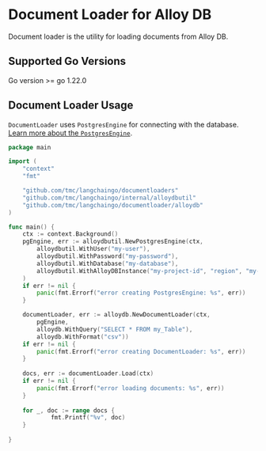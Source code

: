 # Document Loader for Alloy DB 

Document loader is the utility for loading documents from Alloy DB.  

## Supported Go Versions

Go version >= go 1.22.0

## Document Loader Usage

`DocumentLoader` uses `PostgresEngine` for connecting with the database. [Learn more about the `PostgresEngine`](https://github.com/tmc/langchaingo/tree/main/internal/alloydbutil).

```go
package main

import (
	"context"
	"fmt"

	"github.com/tmc/langchaingo/documentloaders"
	"github.com/tmc/langchaingo/internal/alloydbutil"
	"github.com/tmc/langchaingo/documentloader/alloydb"
)

func main() {
	ctx := context.Background()
	pgEngine, err := alloydbutil.NewPostgresEngine(ctx,
		alloydbutil.WithUser("my-user"),
		alloydbutil.WithPassword("my-password"),
		alloydbutil.WithDatabase("my-database"),
		alloydbutil.WithAlloyDBInstance("my-project-id", "region", "my-cluster", "my-instance"),
	)
	if err != nil {
		panic(fmt.Errorf("error creating PostgresEngine: %s", err))
	}

	documentLoader, err := alloydb.NewDocumentLoader(ctx,
		pgEngine,
		alloydb.WithQuery("SELECT * FROM my_Table"),
		alloydb.WithFormat("csv"))
	if err != nil {
		panic(fmt.Errorf("error creating DocumentLoader: %s", err))
	}
	
	docs, err := documentLoader.Load(ctx)
	if err != nil {
		panic(fmt.Errorf("error loading documents: %s", err))
	}	
	
	for _, doc := range docs {
        	fmt.Printf("%v", doc)
	}
	
}
```
